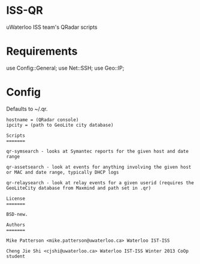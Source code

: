 ISS-QR
======

uWaterloo ISS team's QRadar scripts

Requirements
============

use Config::General;
use Net::SSH;
use Geo::IP;

Config
======

Defaults to ~/.qr.

```
hostname = (QRadar console)
ipcity = (path to GeoLite city database)

Scripts
=======

qr-symsearch - looks at Symantec reports for the given host and date range

qr-assetsearch - look at events for anything involving the given host or MAC and date range, typically DHCP logs

qr-relaysearch - look at relay events for a given userid (requires the GeoLiteCity database from Maxmind and path set in .qr)

License
=======

BSD-new.

Authors
=======

Mike Patterson <mike.patterson@uwaterloo.ca> Waterloo IST-ISS

Cheng Jie Shi <cjshi@uwaterloo.ca> Waterloo IST-ISS Winter 2013 CoOp student
